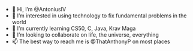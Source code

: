 - 👋 Hi, I’m @AntoniusIV
- 👀 I’m interested in using technology to fix fundamental problems in the world
- 🌱 I’m currently learning CS50, C, Java, Krav Maga
- 💞️ I’m looking to collaborate on life, the universe, everything
- 📫 The best way to reach me is @ThatAnthonyP on most places

<!---
AntoniusIV/AntoniusIV is a ✨ special ✨ repository because its `README.md` (this file) appears on your GitHub profile.
You can click the Preview link to take a look at your changes.
--->
